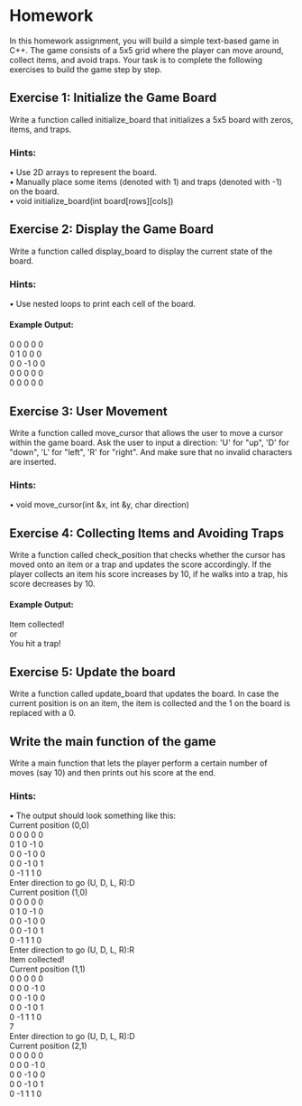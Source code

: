 # Homework
In this homework assignment, you will build a simple text-based game in C++. The game consists of a 5x5 grid where the player can move around, collect items, and avoid traps. Your task is to complete the following exercises to build the game step by step.<br>
## Exercise 1: Initialize the Game Board
Write a function called initialize_board that initializes a 5x5 board with zeros, items, and traps.<br>
### Hints:<br>
• Use 2D arrays to represent the board.<br>
• Manually place some items (denoted with 1) and traps (denoted with -1) on the board.<br>
• void initialize_board(int board[rows][cols])<br>
## Exercise 2: Display the Game Board
Write a function called display_board to display the current state of the board.<br>
### Hints:<br>
• Use nested loops to print each cell of the board.<br>
#### Example Output:<br>
0 0 0 0 0<br>
0 1 0 0 0<br>
0 0 -1 0 0<br>
0 0 0 0 0<br>
0 0 0 0 0<br>
## Exercise 3: User Movement
Write a function called move_cursor that allows the user to move a cursor within the game board. Ask the user to input a direction: 'U' for "up", 'D' for "down", 'L' for "left", 'R' for "right". And make sure that no invalid characters are inserted.<br>
### Hints:<br>
• void move_cursor(int &x, int &y, char direction)<br>
## Exercise 4: Collecting Items and Avoiding Traps
Write a function called check_position that checks whether the cursor has moved onto an item or a trap and updates the score accordingly. If the player collects an item his score increases by 10, if he walks into a trap, his score decreases by 10.<br>
#### Example Output:<br>
Item collected!<br>
or<br>
You hit a trap!<br>
## Exercise 5: Update the board
Write a function called update_board that updates the board. In case the current position is on an item, the item is collected and the 1 on the board is replaced with a 0.<br>
## Write the main function of the game
Write a main function that lets the player perform a certain number of moves (say 10) and then prints out his score at the end.<br>
### Hints:<br> 
• The output should look something like this:<br>
Current position (0,0)<br>
0 0 0 0 0<br>
0 1 0 -1 0<br>
0 0 -1 0 0<br>
0 0 -1 0 1<br>
0 -1 1 1 0<br>
Enter direction to go (U, D, L, R):D<br>
Current position (1,0)<br>
0 0 0 0 0<br>
0 1 0 -1 0<br>
0 0 -1 0 0<br>
0 0 -1 0 1<br>
0 -1 1 1 0<br>
Enter direction to go (U, D, L, R):R<br>
Item collected!<br>
Current position (1,1)<br>
0 0 0 0 0<br>
0 0 0 -1 0<br>
0 0 -1 0 0<br>
0 0 -1 0 1<br>
0 -1 1 1 0<br>
7<br>
Enter direction to go (U, D, L, R):D<br>
Current position (2,1)<br>
0 0 0 0 0<br>
0 0 0 -1 0<br>
0 0 -1 0 0<br>
0 0 -1 0 1<br>
0 -1 1 1 0<br>
